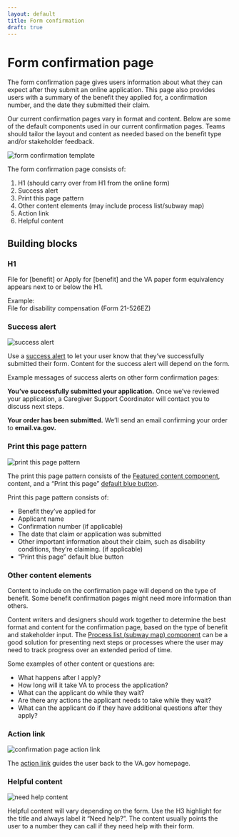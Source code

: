 ```yaml
---
layout: default
title: Form confirmation
draft: true
---
```


# Form confirmation page
 
The form confirmation page gives users information about what they can expect after they submit an online application. This page also provides users with a summary of the benefit they applied for, a confirmation number, and the date they submitted their claim.

Our current confirmation pages vary in format and content. Below are some of the default components used in our current confirmation pages. Teams should tailor the layout and content as needed based on the benefit type and/or stakeholder feedback.

![form confirmation template]({{site.baseurl}}/images/Form-confirmation-mini-template.png) 

The form confirmation page consists of:

1. H1 (should carry over from H1 from the online form)  
2. Success alert   
3. Print this page pattern  
4. Other content elements (may include process list/subway map)
5. Action link  
6. Helpful content  

## Building blocks

### H1

File for [benefit] or Apply for [benefit] and the VA paper form equivalency appears next to or below the H1.

Example:  
File for disability compensation (Form 21-526EZ)

### Success alert 

![success alert]({{site.baseurl}}/images/success-alert.png) 

Use a [success alert](https://design.va.gov/components/alertboxes#success-alert) to let your user know that they’ve successfully submitted their form. Content for the success alert will depend on the form.

Example messages of success alerts on other form confirmation pages:

**You’ve successfully submitted your application.**
Once we’ve reviewed your application, a Caregiver Support Coordinator will contact you to discuss next steps. 

**Your order has been submitted.**
We’ll send an email confirming your order to **email.va.gov.**

### Print this page pattern 

![print this page pattern]({{site.baseurl}}/images/print-this-page.png) 

The print this page pattern consists of the [Featured content component](https://design.va.gov/components/featured-content), content, and a “Print this page” [default blue button](https://design.va.gov/components/buttons). 

Print this page pattern consists of:
- Benefit they’ve applied for
- Applicant name
- Confirmation number (if applicable)
- The date that claim or application was submitted
- Other important information about their claim, such as disability conditions, they’re claiming. (if applicable)
- “Print this page” default blue button

### Other content elements 
Content to include on the confirmation page will depend on the type of benefit. Some benefit confirmation pages might need more information than others.

Content writers and designers should work together to determine the best format and content for the confirmation page, based on the type of benefit and stakeholder input. The [Process list (subway map) component](https://design.va.gov/components/process-list) can be a good solution for presenting next steps or processes where the user may need to track progress over an extended period of time.

Some examples of other content or questions are:
- What happens after I apply? 
- How long will it take VA to process the application?
- What can the applicant do while they wait?
- Are there any actions the applicant needs to take while they wait?
- What can the applicant do if they have additional questions after they apply?
 
### Action link

![confirmation page action link]({{site.baseurl}}/images/confirmation-page-action-link.png) 

 The [action link](https://design.va.gov/experimental-design/action_links) guides the user back to the VA.gov homepage. 

### Helpful content

![need help content]({{site.baseurl}}/images/need-help.png) 

Helpful content will vary depending on the form. Use the H3 highlight for the title and always label it “Need help?”. The content usually points the user to a number they can call if they need help with their form. 
